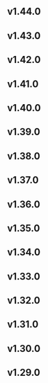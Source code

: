 ## v1.44.0
## v1.43.0
## v1.42.0
## v1.41.0
## v1.40.0
## v1.39.0
## v1.38.0
## v1.37.0
## v1.36.0
## v1.35.0
## v1.34.0
## v1.33.0
## v1.32.0
## v1.31.0
## v1.30.0
## v1.29.0
